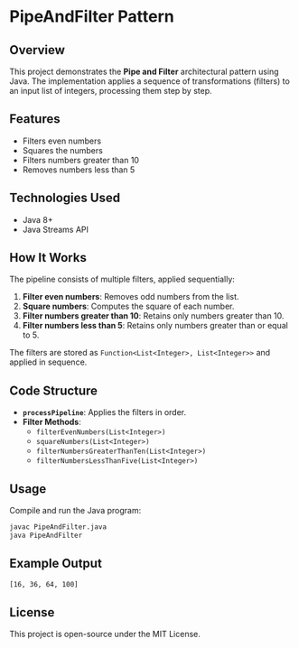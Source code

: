 # PipeAndFilter Pattern

## Overview
This project demonstrates the **Pipe and Filter** architectural pattern using Java. The implementation applies a sequence of transformations (filters) to an input list of integers, processing them step by step.

## Features
- Filters even numbers
- Squares the numbers
- Filters numbers greater than 10
- Removes numbers less than 5

## Technologies Used
- Java 8+
- Java Streams API

## How It Works
The pipeline consists of multiple filters, applied sequentially:
1. **Filter even numbers**: Removes odd numbers from the list.
2. **Square numbers**: Computes the square of each number.
3. **Filter numbers greater than 10**: Retains only numbers greater than 10.
4. **Filter numbers less than 5**: Retains only numbers greater than or equal to 5.

The filters are stored as `Function<List<Integer>, List<Integer>>` and applied in sequence.

## Code Structure
- **`processPipeline`**: Applies the filters in order.
- **Filter Methods**:
  - `filterEvenNumbers(List<Integer>)`
  - `squareNumbers(List<Integer>)`
  - `filterNumbersGreaterThanTen(List<Integer>)`
  - `filterNumbersLessThanFive(List<Integer>)`

## Usage
Compile and run the Java program:
```sh
javac PipeAndFilter.java
java PipeAndFilter
```

## Example Output
```sh
[16, 36, 64, 100]
```

## License
This project is open-source under the MIT License.

